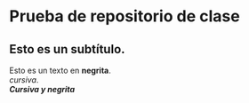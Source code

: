 # Prueba de repositorio de clase 
## Esto es un subtítulo.

Esto es un texto en **negrita**.<br>
_cursiva_.<br>
***Cursiva y negrita***
